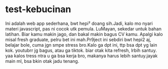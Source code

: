 # test-kebucinan

Ini adalah web app sederhana, bwt hepi² doang sih.Jadi, kalo mo nyari materi javascript, pas ni cocok utk pemula. LuMayan, sekedar untuk bahan latihan. Biar kamu makin jago, dan bakal makin bagus CV kamu. Apalgi kalo misal fresh graduate, pelru bet ini mah.Pr9ject ini sebdiri bwt hepi2 aj, belajar bole, cuma jgn smpe stress bro.Kalo ga dpt ini, ttp bsa dpt yg lain kok. youtubrr jg bagus, atau ga tiktok. biar otak kita refresh, lrbih santuy. yaa kalos tress ntra u ga bsa kerja bro, makanya harus lebih santuy.jayak main ml, bsa bkin otak jadu tenang.
